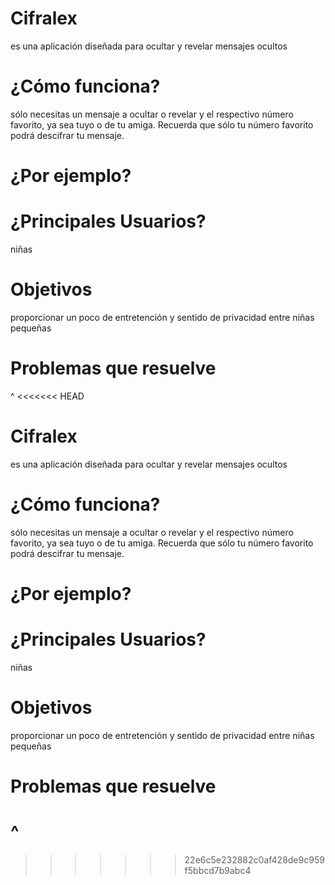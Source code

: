 # Cifralex
es una aplicación diseñada para ocultar y revelar mensajes ocultos

# ¿Cómo funciona?
sólo necesitas un mensaje a ocultar o revelar y el respectivo número favorito, ya sea tuyo o de tu amiga. Recuerda que sólo tu número favorito podrá descifrar tu mensaje.

# ¿Por ejemplo?

# ¿Principales Usuarios?
niñas

# Objetivos
proporcionar un poco de entretención y sentido de privacidad entre niñas pequeñas

# Problemas que resuelve
^
<<<<<<< HEAD
# Cifralex
es una aplicación diseñada para ocultar y revelar mensajes ocultos

# ¿Cómo funciona?
sólo necesitas un mensaje a ocultar o revelar y el respectivo número favorito, ya sea tuyo o de tu amiga. Recuerda que sólo tu número favorito podrá descifrar tu mensaje.

# ¿Por ejemplo?

# ¿Principales Usuarios?
niñas

# Objetivos
proporcionar un poco de entretención y sentido de privacidad entre niñas pequeñas

# Problemas que resuelve
^
=======
>>>>>>> 22e6c5e232882c0af428de9c959f5bbcd7b9abc4
